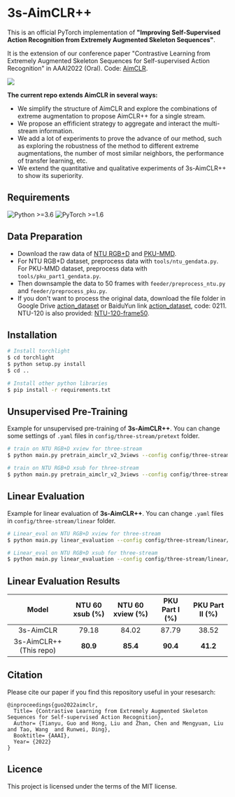 # 3s-AimCLR++

This is an official PyTorch implementation of **"Improving Self-Supervised Action Recognition from Extremely Augmented Skeleton Sequences"**. 

It is the extension of our conference paper "Contrastive Learning from Extremely Augmented Skeleton Sequences for Self-supervised Action Recognition" in AAAI2022 (Oral). Code: [AimCLR](https://github.com/Levigty/AimCLR).

![](./fig/pipe.png)

**The current repo extends AimCLR in several ways:** 

- We simplify the structure of AimCLR and explore the combinations of extreme augmentation to propose AimCLR++ for a single stream. 
- We propose an effificient strategy to aggregate and interact the multi-stream information. 
- We add a lot of experiments to prove the advance of our method, such as exploring the robustness of the method to different extreme augmentations, the number of most similar neighbors, the performance of transfer learning, etc. 
- We extend the quantitative and qualitative experiments of 3s-AimCLR++ to show its superiority.

## Requirements
  ![Python >=3.6](https://img.shields.io/badge/Python->=3.6-yellow.svg)    ![PyTorch >=1.6](https://img.shields.io/badge/PyTorch->=1.4-blue.svg)

## Data Preparation
- Download the raw data of [NTU RGB+D](https://github.com/shahroudy/NTURGB-D) and [PKU-MMD](https://www.icst.pku.edu.cn/struct/Projects/PKUMMD.html).
- For NTU RGB+D dataset, preprocess data with `tools/ntu_gendata.py`. For PKU-MMD dataset, preprocess data with `tools/pku_part1_gendata.py`.
- Then downsample the data to 50 frames with `feeder/preprocess_ntu.py` and `feeder/preprocess_pku.py`.
- If you don't want to process the original data, download the file folder in Google Drive [action_dataset](https://drive.google.com/drive/folders/1VnD3CLcD7bT5fMGI3tDGPlcWZmBbXS0m?usp=sharing) or BaiduYun link [action_dataset](https://pan.baidu.com/s/1NRK1ksRHgng_NkOO1ZYTcQ), code: 0211. NTU-120 is also provided: [NTU-120-frame50](https://drive.google.com/drive/folders/1dn8VMcT9BYi0KHBkVVPFpiGlaTn2GnaX?usp=sharing).

## Installation
  ```bash
# Install torchlight
$ cd torchlight
$ python setup.py install
$ cd ..
  
# Install other python libraries
$ pip install -r requirements.txt
  ```

## Unsupervised Pre-Training

Example for unsupervised pre-training of **3s-AimCLR++**. You can change some settings of `.yaml` files in `config/three-stream/pretext` folder.
```bash
# train on NTU RGB+D xview for three-stream
$ python main.py pretrain_aimclr_v2_3views --config config/three-stream/pretext/pretext_aimclr_v2_3views_ntu60_xview.yaml

# train on NTU RGB+D xsub for three-stream
$ python main.py pretrain_aimclr_v2_3views --config config/three-stream/pretext/pretext_aimclr_v2_3views_ntu60_xsub.yaml
```

## Linear Evaluation

Example for linear evaluation of **3s-AimCLR++**. You can change `.yaml` files in `config/three-stream/linear` folder.
```bash
# Linear_eval on NTU RGB+D xview for three-stream
$ python main.py linear_evaluation --config config/three-stream/linear/linear_eval_aimclr_v2_3views_ntu60_xview.yaml

# Linear_eval on NTU RGB+D xsub for three-stream
$ python main.py linear_evaluation --config config/three-stream/linear/linear_eval_aimclr_v2_3views_ntu60_xsub.yaml
```

## Linear Evaluation Results

|          Model          | NTU 60 xsub (%) | NTU 60 xview (%) | PKU Part I (%) | PKU Part II (%) |
| :---------------------: | :-------------: | :--------------: | :------------: | :-------------: |
|        3s-AimCLR        |      79.18      |      84.02       |     87.79      |      38.52      |
| 3s-AimCLR++ (This repo) |    **80.9**     |     **85.4**     |    **90.4**    |    **41.2**     |


## Citation
Please cite our paper if you find this repository useful in your resesarch:

```
@inproceedings{guo2022aimclr,
  Title= {Contrastive Learning from Extremely Augmented Skeleton Sequences for Self-supervised Action Recognition},
  Author= {Tianyu, Guo and Hong, Liu and Zhan, Chen and Mengyuan, Liu and Tao, Wang  and Runwei, Ding},
  Booktitle= {AAAI},
  Year= {2022}
}
```

## Licence

This project is licensed under the terms of the MIT license.

